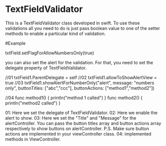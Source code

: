 # TextFieldValidator
This is a TextFieldValidator class developed in swift.
To use these validations all you need to do is just pass boolean value to one of the setter methods to enable a particular kind of validation. 

#Example

txtField.setFlagForAllowNumbersOnly(true)

you can also set the alert for the validation. For that, you need to set the delegate property of TextFieldValidator.

//01  txtField1.ParentDelegate = self
//02  txtField1.allowToShowAlertView = true
//03  txtField1.showAlertForNumberOnly("alert", message: "numbers only", buttonTitles: ["abc","ccc"], buttonActions: ["method1","method2"])

//04 func method1()
    {
        println("method 1 called")
    }
    func method2()
    {
        println("method2  called")
    }  


01: Here we set the delegate of TextFieldValidator.
02: Here we enable the alert to show.
03: Here we set the "Title" and "Message" for the alertController. You can pass the button titles array and button actions array respectively to show buttons on alertController.
P.S. Make sure button actions are implemented in your viewController class.
04: implemented methods in ViewController.
